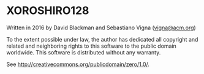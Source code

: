 # XOROSHIRO128

Written in 2016 by David Blackman and Sebastiano Vigna (vigna@acm.org)

To the extent possible under law, the author has dedicated all copyright
and related and neighboring rights to this software to the public domain
worldwide. This software is distributed without any warranty.

See <http://creativecommons.org/publicdomain/zero/1.0/>.